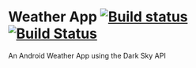 # Weather App [![Build status](https://ci.appveyor.com/api/projects/status/l2o5yhk5d15cy0p5?svg=true)](https://ci.appveyor.com/project/RisGar/weatherapp) [![Build Status](https://travis-ci.com/RisGar/WeatherApp.svg?branch=master)](https://travis-ci.com/RisGar/WeatherApp) 
An Android Weather App using the Dark Sky API
